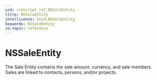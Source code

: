```yaml
---
uid: crmscript_ref_NSSaleEntity
title: NSSaleEntity
intellisense: Void.NSSaleEntity
keywords: NSSaleEntity
so.topic: reference
---
```


# NSSaleEntity

The Sale Entity contains the sale amount, currency, and sale members. Sales are linked to contacts, persons, and/or projects.
